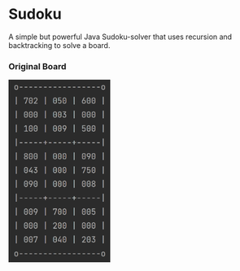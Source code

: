 # Sudoku
A simple but powerful Java Sudoku-solver that uses recursion and backtracking to solve a board.

### Original Board

<p>
  <img src="images/unsolved.png" width="200" alt="Unsolved">
</p>
